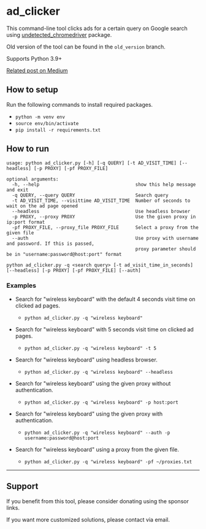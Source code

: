 # ad_clicker

This command-line tool clicks ads for a certain query on Google search using [undetected_chromedriver](https://github.com/ultrafunkamsterdam/undetected-chromedriver) package.

Old version of the tool can be found in the `old_version` branch.

Supports Python 3.9+

[Related post on Medium](https://python.plainenglish.io/google-ads-clicker-with-python-selenium-and-tor-a6ff8078da2a)

## How to setup

Run the following commands to install required packages.

* `python -m venv env`
* `source env/bin/activate`
* `pip install -r requirements.txt`


## How to run

```
usage: python ad_clicker.py [-h] [-q QUERY] [-t AD_VISIT_TIME] [--headless] [-p PROXY] [-pf PROXY_FILE]

optional arguments:
  -h, --help                                   show this help message and exit
  -q QUERY, --query QUERY                      Search query
  -t AD_VISIT_TIME, --visittime AD_VISIT_TIME  Number of seconds to wait on the ad page opened
  --headless                                   Use headless browser
  -p PROXY, --proxy PROXY                      Use the given proxy in ip:port format
  -pf PROXY_FILE, --proxy_file PROXY_FILE      Select a proxy from the given file
  --auth                                       Use proxy with username and password. If this is passed,
                                               proxy parameter should be in "username:password@host:port" format
```

`python ad_clicker.py -q <search query> [-t ad_visit_time_in_seconds] [--headless] [-p PROXY] [-pf PROXY_FILE] [--auth]`


### Examples

* Search for "wireless keyboard" with the default 4 seconds visit time on clicked ad pages.

    * `python ad_clicker.py -q "wireless keyboard"`

* Search for "wireless keyboard" with 5 seconds visit time on clicked ad pages.

    * `python ad_clicker.py -q "wireless keyboard" -t 5`

* Search for "wireless keyboard" using headless browser.

    * `python ad_clicker.py -q "wireless keyboard" --headless`

* Search for "wireless keyboard" using the given proxy without authentication.

    * `python ad_clicker.py -q "wireless keyboard" -p host:port`

* Search for "wireless keyboard" using the given proxy with authentication.

    * `python ad_clicker.py -q "wireless keyboard" --auth -p username:password@host:port`

* Search for "wireless keyboard" using a proxy from the given file.

    * `python ad_clicker.py -q "wireless keyboard" -pf ~/proxies.txt`

---

## Support

If you benefit from this tool, please consider donating using the sponsor links.

If you want more customized solutions, please contact via email.